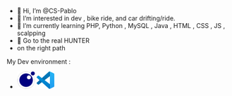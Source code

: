 - 👋 Hi, I’m @CS-Pablo
- 👀 I’m interested in dev , bike ride, and car drifting/ride.
- 🌱 I’m currently learning PHP, Python , MySQL , Java , HTML , CSS , JS , scalpping
- 💞️ Go to the real HUNTER
- on the right path

My Dev environment :
- <img src="https://raw.githubusercontent.com/devicons/devicon/master/icons/lua/lua-original.svg" alt="lua" width="40" height="40"/>    <img src="https://raw.githubusercontent.com/devicons/devicon/master/icons/vscode/vscode-original.svg" alt="VSCODE" width="40" height="40"/>


